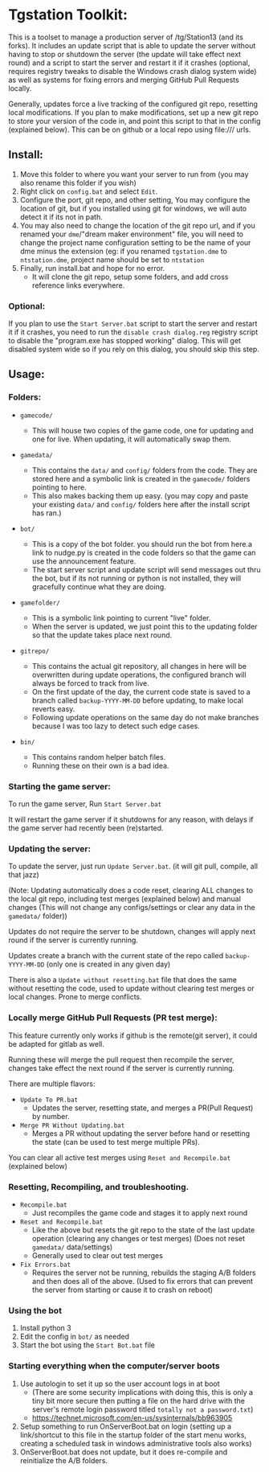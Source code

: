 # Tgstation Toolkit:
This is a toolset to manage a production server of /tg/Station13 (and its forks). It includes an update script that is able to update the server without having to stop or shutdown the server (the update will take effect next round) and a script to start the server and restart it if it crashes (optional, requires registry tweaks to disable the Windows crash dialog system wide) as well as systems for fixing errors and merging GitHub Pull Requests locally.
  
Generally, updates force a live tracking of the configured git repo, resetting local modifications. If you plan to make modifications, set up a new git repo to store your version of the code in, and point this script to that in the config (explained below). This can be on github or a local repo using file:/// urls.
	

## Install:
1. Move this folder to where you want your server to run from (you may also rename this folder if you wish)
1. Right click on `config.bat` and select `Edit`.
1. Configure the port, git repo, and other setting, You may configure the location of git, but if you installed using git for windows, we will auto detect it if its not in path.
1. You may also need to change the location of the git repo url, and if you renamed your `dme`/"dream maker environment" file, you will need to change the project name configuration setting to be the name of your dme minus the extension (eg: if you renamed `tgstation.dme` to `ntstation.dme`, project name should be set to `ntstation`
1. Finally, run install.bat and hope for no error.
	* It will clone the git repo, setup some folders, and add cross reference links everywhere.
	
### Optional:
If you plan to use the `Start Server.bat` script to start the server and restart it if it crashes, you need to run the `disable crash dialog.reg` registry script to disable the "program.exe has stopped working" dialog. This will get disabled system wide so if you rely on this dialog, you should skip this step.

## Usage:
### Folders:
* `gamecode/`
	* This will house two copies of the game code, one for updating and one for live. When updating, it will automatically swap them.

* `gamedata/`
	* This contains the `data/` and `config/` folders from the code. They are stored here and a symbolic link is created in the `gamecode/` folders pointing to here.
	* This also makes backing them up easy.
(you may copy and paste your existing `data/` and `config/` folders here after the install script has ran.)

* `bot/`
	* This is a copy of the bot folder. you should run the bot from here.a link to nudge.py is created in the code folders so that the game can use the announcement feature.
	* The start server script and update script will send messages out thru the bot, but if its not running or python is not installed, they will gracefully continue what they are doing.

* `gamefolder/`
	* This is a symbolic link pointing to current "live" folder.
	* When the server is updated, we just point this to the updating folder so that the update takes place next round.

* `gitrepo/`
	* This contains the actual git repository, all changes in here will be overwritten during update operations, the configured branch will always be forced to track from live.
	* On the first update of the day, the current code state is saved to a branch called `backup-YYYY-MM-DD` before updating, to make local reverts easy.
	* Following update operations on the same day do not make branches because I was too lazy to detect such edge cases.

* `bin/`
	* This contains random helper batch files.
	* Running these on their own is a bad idea.

### Starting the game server:
To run the game server, Run `Start Server.bat`

It will restart the game server if it shutdowns for any reason, with delays if the game server had recently been (re)started.


### Updating the server:
To update the server, just run `Update Server.bat`. (it will git pull, compile, all that jazz)  

(Note: Updating automatically does a code reset, clearing ALL changes to the local git repo, including test merges (explained below) and manual changes (This will not change any configs/settings or clear any data in the `gamedata/` folder))  

Updates do not require the server to be shutdown, changes will apply next round if the server is currently running.  

Updates create a branch with the current state of the repo called `backup-YYYY-MM-DD` (only one is created in any given day)

There is also a `Update without resetting.bat` file that does the same without resetting the code, used to update without clearing test merges or local changes. Prone to merge conflicts.


### Locally merge GitHub Pull Requests (PR test merge):
This feature currently only works if github is the remote(git server), it could be adapted for gitlab as well.

Running these will merge the pull request then recompile the server, changes take effect the next round if the server is currently running.  

There are multiple flavors:  
* `Update To PR.bat`
	* Updates the server, resetting state, and merges a PR(Pull Request) by number.
* `Merge PR Without Updating.bat`
	* Merges a PR without updating the server before hand or resetting the state (can be used to test merge multiple PRs).

You can clear all active test merges using `Reset and Recompile.bat` (explained below)

### Resetting, Recompiling, and troubleshooting.
* `Recompile.bat`
	* Just recompiles the game code and stages it to apply next round
* `Reset and Recompile.bat`
	* Like the above but resets the git repo to the state of the last update operation (clearing any changes or test merges) (Does not reset `gamedata/` data/settings)
	* Generally used to clear out test merges
* `Fix Errors.bat`
	* Requires the server not be running, rebuilds the staging A/B folders and then does all of the above. (Used to fix errors that can prevent the server from starting or cause it to crash on reboot)
 
### Using the bot
1. Install python 3
1. Edit the config in `bot/` as needed
1. Start the bot using the `Start Bot.bat` file

 
### Starting everything when the computer/server boots
1. Use autologin to set it up so the user account logs in at boot
	* (There are some security implications with doing this, this is only a tiny bit more secure then putting a file on the hard drive with the server's remote login password titled `totally not a password.txt`)
	* https://technet.microsoft.com/en-us/sysinternals/bb963905
1. Setup something to run OnServerBoot.bat on login (setting up a link/shortcut to this file in the startup folder of the start menu works, creating a scheduled task in windows administrative tools also works)
1. OnServerBoot.bat does not update, but it does re-compile and reinitialize the A/B folders.
	

	